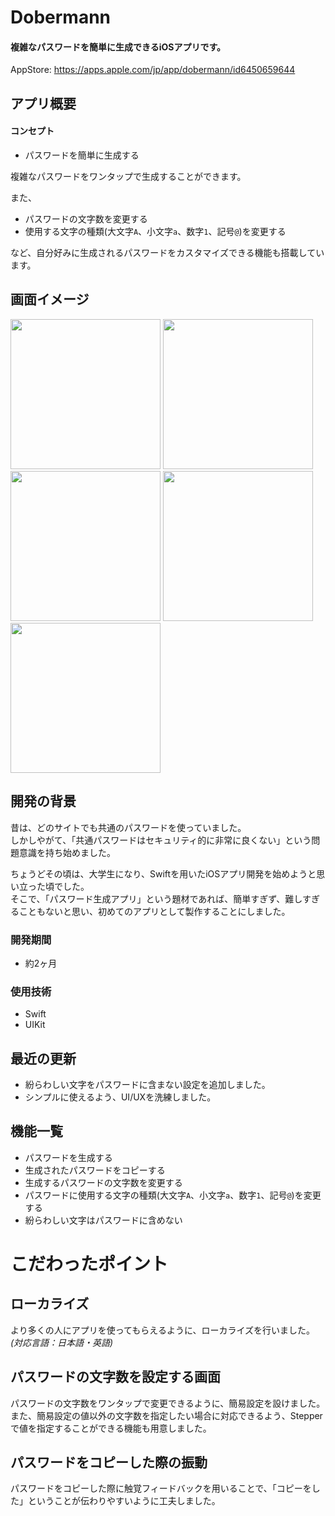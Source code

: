 # Dobermann

#### 複雑なパスワードを簡単に生成できるiOSアプリです。
AppStore: https://apps.apple.com/jp/app/dobermann/id6450659644

## アプリ概要
#### コンセプト
- パスワードを簡単に生成する

複雑なパスワードをワンタップで生成することができます。

また、

- パスワードの文字数を変更する
- 使用する文字の種類(大文字`A`、小文字`a`、数字`1`、記号`@`)を変更する

など、自分好みに生成されるパスワードをカスタマイズできる機能も搭載しています。

## 画面イメージ
<img src="https://github.com/yu3san3/Dobermann/assets/125545184/d83e3a15-6dcd-45fe-bba1-ac2212eecdfd" width="240px">
<img src="https://github.com/yu3san3/Dobermann/assets/125545184/2d5e47a2-c821-4079-9f99-56da1fb56250" width="240px">
<img src="https://github.com/yu3san3/Dobermann/assets/125545184/46a7d31a-e6dd-4c6e-aad2-0d333ab5b468" width="240px">
<img src="https://github.com/yu3san3/Dobermann/assets/125545184/eef19a3b-a873-4ce8-9a10-55a19a685e5f" width="240px">
<img src="https://github.com/yu3san3/Dobermann/assets/125545184/b55ec2af-6c18-47aa-abaa-672da4b54945" width="240px">

## 開発の背景
昔は、どのサイトでも共通のパスワードを使っていました。  
しかしやがて、「共通パスワードはセキュリティ的に非常に良くない」という問題意識を持ち始めました。

ちょうどその頃は、大学生になり、Swiftを用いたiOSアプリ開発を始めようと思い立った頃でした。  
そこで、「パスワード生成アプリ」という題材であれば、簡単すぎず、難しすぎることもないと思い、初めてのアプリとして製作することにしました。

### 開発期間
- 約2ヶ月

### 使用技術

- Swift
- UIKit

## 最近の更新
- 紛らわしい文字をパスワードに含まない設定を追加しました。
- シンプルに使えるよう、UI/UXを洗練しました。

## 機能一覧
- パスワードを生成する
- 生成されたパスワードをコピーする
- 生成するパスワードの文字数を変更する
- パスワードに使用する文字の種類(大文字`A`、小文字`a`、数字`1`、記号`@`)を変更する
- 紛らわしい文字はパスワードに含めない

# こだわったポイント

## ローカライズ

より多くの人にアプリを使ってもらえるように、ローカライズを行いました。*(対応言語：日本語・英語)*

## パスワードの文字数を設定する画面

パスワードの文字数をワンタップで変更できるように、簡易設定を設けました。  
また、簡易設定の値以外の文字数を指定したい場合に対応できるよう、Stepperで値を指定することができる機能も用意しました。

## パスワードをコピーした際の振動

パスワードをコピーした際に触覚フィードバックを用いることで、「コピーをした」ということが伝わりやすいように工夫しました。
